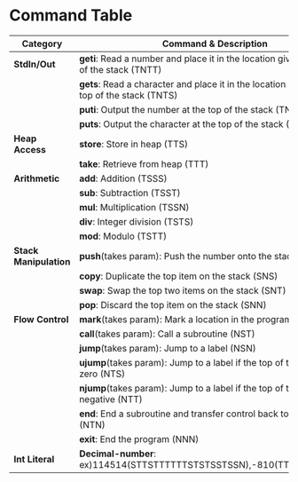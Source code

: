 # Command Table

| Category | Command & Description |
|----------|----------------------|
| **StdIn/Out** | **geti**: Read a number and place it in the location given by the top of the stack (TNTT) |
| | **gets**: Read a character and place it in the location given by the top of the stack (TNTS) |
| | **puti**: Output the number at the top of the stack (TNST) |
| | **puts**: Output the character at the top of the stack (TNSS) |
| **Heap Access** | **store**: Store in heap (TTS) |
| | **take**: Retrieve from heap (TTT) |
| **Arithmetic** | **add**: Addition (TSSS) |
| | **sub**: Subtraction (TSST) |
| | **mul**: Multiplication (TSSN) |
| | **div**: Integer division (TSTS) |
| | **mod**: Modulo (TSTT) |
| **Stack Manipulation** | **push**(takes param): Push the number onto the stack (SS) |
| | **copy**: Duplicate the top item on the stack (SNS) |
| | **swap**: Swap the top two items on the stack (SNT) |
| | **pop**: Discard the top item on the stack (SNN) |
| **Flow Control** | **mark**(takes param): Mark a location in the program (NSS) |
| | **call**(takes param): Call a subroutine (NST) |
| | **jump**(takes param): Jump to a label (NSN) |
| | **ujump**(takes param): Jump to a label if the top of the stack is zero (NTS) |
| | **njump**(takes param): Jump to a label if the top of the stack is negative (NTT) |
| | **end**: End a subroutine and transfer control back to the caller (NTN) |
| | **exit**: End the program (NNN) |
| **Int Literal** | **Decimal-number**: ex)114514(STTSTTTTTTSTSTSSTSSN),-810(TTTSSTSTSTSN)|